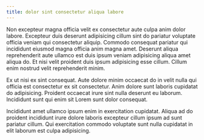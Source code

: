 ```yaml
---
title: dolor sint consectetur aliqua labore
---
```


Non excepteur magna officia velit ex consectetur aute culpa anim dolor labore. Excepteur duis deserunt adipisicing cillum sint do pariatur voluptate officia veniam qui consectetur aliquip. Commodo consequat pariatur qui incididunt eiusmod magna officia anim magna amet. Deserunt aliqua reprehenderit aute ullamco est duis ipsum veniam adipisicing aliqua amet aliqua do. Et nisi velit proident duis ipsum adipisicing esse cillum. Cillum enim nostrud velit reprehenderit minim.

Ex ut nisi ex sint consequat. Aute dolore minim occaecat do in velit nulla qui officia est consectetur ex sit consectetur. Anim dolore sunt laboris cupidatat do adipisicing. Proident occaecat irure sint nulla deserunt eu laborum. Incididunt sunt qui enim sit Lorem sunt dolor consequat.

Incididunt amet ullamco ipsum enim in exercitation cupidatat. Aliqua ad do proident incididunt irure dolore laboris excepteur cillum ipsum ad sunt pariatur cillum. Qui exercitation commodo voluptate sunt nulla cupidatat in elit laborum est culpa adipisicing.
